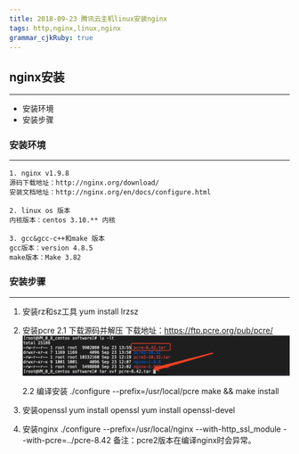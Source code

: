 ```yaml
---
title: 2018-09-23 腾讯云主机linux安装nginx
tags: http,nginx,linux,nginx
grammar_cjkRuby: true
---
```


## nginx安装
------
+ 安装环境
+ 安装步骤

### 安装环境
------
```
1. nginx v1.9.8
源码下载地址：http://nginx.org/download/
安装文档地址：http://nginx.org/en/docs/configure.html

2. linux os 版本
内核版本：centos 3.10.** 内核

3. gcc&gcc-c++和make 版本
gcc版本：version 4.8.5
make版本：Make 3.82
```

### 安装步骤
------
1. 安装rz和sz工具
yum install lrzsz

2. 安装pcre
	2.1 下载源码并解压
	下载地址：https://ftp.pcre.org/pub/pcre/
	![enter description here](./images/1537682389966.png)

	2.2 编译安装
	./configure --prefix=/usr/local/pcre
	make && make install

3. 安装openssl
yum install openssl
yum install openssl-devel

4. 安装nginx
	./configure --prefix=/usr/local/nginx --with-http_ssl_module --with-pcre=../pcre-8.42
	备注：pcre2版本在编译nginx时会异常。